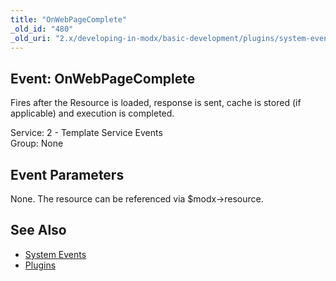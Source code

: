 ```yaml
---
title: "OnWebPageComplete"
_old_id: "480"
_old_uri: "2.x/developing-in-modx/basic-development/plugins/system-events/onwebpagecomplete"
---
```


Event: OnWebPageComplete
------------------------

Fires after the Resource is loaded, response is sent, cache is stored (if applicable) and execution is completed.

Service: 2 - Template Service Events   
Group: None

Event Parameters
----------------

None. The resource can be referenced via $modx->resource.

See Also
--------

- [System Events](/revolution/2.x/developing-in-modx/basic-development/plugins/system-events "System Events")
- [Plugins](/revolution/2.x/developing-in-modx/basic-development/plugins "Plugins")